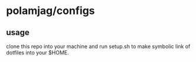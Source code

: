 # polamjag/configs

## usage
clone this repo into your machine and run setup.sh to make symbolic link of dotfiles into your $HOME.



